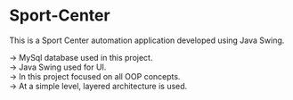 # Sport-Center
This is a Sport Center automation application developed using Java Swing.

-> MySql database used in this project.<br>
-> Java Swing used for UI.<br>
-> In this project focused on all OOP concepts.<br>
-> At a simple level, layered architecture is used.
